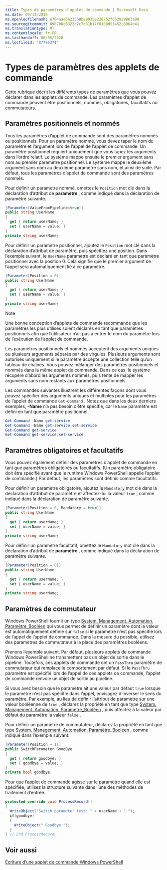 ```yaml
---
title: Types de paramètres d’applet de commande | Microsoft Docs
ms.date: 09/13/2016
ms.openlocfilehash: e704aae6e23568be9935e228752f652929863a98
ms.sourcegitcommit: 0907b8c6322d2c7c61b17f8168d53452c8964b41
ms.translationtype: MT
ms.contentlocale: fr-FR
ms.lasthandoff: 08/05/2020
ms.locfileid: "87786371"
---
```

# <a name="types-of-cmdlet-parameters"></a>Types de paramètres des applets de commande

Cette rubrique décrit les différents types de paramètres que vous pouvez déclarer dans les applets de commande. Les paramètres d’applet de commande peuvent être positionnels, nommés, obligatoires, facultatifs ou commutateurs.

## <a name="positional-and-named-parameters"></a>Paramètres positionnels et nommés

Tous les paramètres d’applet de commande sont des paramètres nommés ou positionnels. Pour un paramètre nommé, vous devez taper le nom du paramètre et l’argument lors de l’appel de l’applet de commande. Un paramètre positionnel requiert uniquement que vous tapez les arguments dans l’ordre relatif. Le système mappe ensuite le premier argument sans nom au premier paramètre positionnel. Le système mappe le deuxième argument sans nom au deuxième paramètre sans nom, et ainsi de suite. Par défaut, tous les paramètres d’applet de commande sont des paramètres nommés.

Pour définir un paramètre nommé, omettez le `Position` mot clé dans la déclaration d’attribut de **paramètre** , comme indiqué dans la déclaration de paramètre suivante.

```csharp
[Parameter(ValueFromPipeline=true)]
public string UserName
{
  get { return userName; }
  set { userName = value; }
}
private string userName;
```

Pour définir un paramètre positionnel, ajoutez le `Position` mot clé dans la déclaration d’attribut de paramètre, puis spécifiez une position. Dans l’exemple suivant, le `UserName` paramètre est déclaré en tant que paramètre positionnel avec la position 0. Cela signifie que le premier argument de l’appel sera automatiquement lié à ce paramètre.

```csharp
[Parameter(Position = 0)]
public string UserName
{
  get { return userName; }
  set { userName = value; }
}
private string userName;
```

> [!NOTE]
> Une bonne conception d’applets de commande recommande que les paramètres les plus utilisés soient déclarés en tant que paramètres positionnels afin que l’utilisateur n’ait pas à entrer le nom du paramètre lors de l’exécution de l’applet de commande.

Les paramètres positionnels et nommés acceptent des arguments uniques ou plusieurs arguments séparés par des virgules. Plusieurs arguments sont autorisés uniquement si le paramètre accepte une collection telle qu’un tableau de chaînes. Vous pouvez mélanger des paramètres positionnels et nommés dans la même applet de commande. Dans ce cas, le système récupère d’abord les arguments nommés, puis tente de mapper les arguments sans nom restants aux paramètres positionnels.

Les commandes suivantes illustrent les différentes façons dont vous pouvez spécifier des arguments uniques et multiples pour les paramètres de l’applet de commande `Get-Command` . Notez que dans les deux derniers exemples, **-Name** n’a pas besoin d’être spécifié, car le `Name` paramètre est défini en tant que paramètre positionnel.

```powershell
Get-Command -Name get-service
Get-Command -Name get-service,set-service
Get-Command get-service
Get-Command get-service,set-service
```

## <a name="mandatory-and-optional-parameters"></a>Paramètres obligatoires et facultatifs

Vous pouvez également définir des paramètres d’applet de commande en tant que paramètres obligatoires ou facultatifs. (Un paramètre obligatoire doit être spécifié avant que le runtime Windows PowerShell appelle l’applet de commande.)  Par défaut, les paramètres sont définis comme facultatifs.

Pour définir un paramètre obligatoire, ajoutez le `Mandatory` mot clé dans la déclaration d’attribut de paramètre et affectez-lui la valeur `true` , comme indiqué dans la déclaration de paramètre suivante.

```csharp
[Parameter(Position = 0, Mandatory = true)]
public string UserName
{
  get { return userName; }
  set { userName = value; }
}
private string userName;
```

Pour définir un paramètre facultatif, omettez le `Mandatory` mot clé dans la déclaration d’attribut de **paramètre** , comme indiqué dans la déclaration de paramètre suivante.

```csharp
[Parameter(Position = 0)]
public string UserName
{
  get { return userName; }
  set { userName = value; }
}
private string userName;
```

## <a name="switch-parameters"></a>Paramètres de commutateur

Windows PowerShell fournit un type [System. Management. Automation. Paramètre_Booléen](/dotnet/api/System.Management.Automation.SwitchParameter) qui vous permet de définir un paramètre dont la valeur est automatiquement définie sur `false` si le paramètre n’est pas spécifié lors de l’appel de l’applet de commande. Dans la mesure du possible, utilisez des paramètres de commutateur à la place des paramètres booléens.

Prenons l’exemple suivant. Par défaut, plusieurs applets de commande Windows PowerShell ne transmettent pas un objet de sortie dans le pipeline. Toutefois, ces applets de commande ont un `PassThru` paramètre de commutateur qui remplace le comportement par défaut. Si le `PassThru` paramètre est spécifié lors de l’appel de ces applets de commande, l’applet de commande renvoie un objet de sortie au pipeline.

Si vous avez besoin que le paramètre ait une valeur par défaut `true` lorsque le paramètre n’est pas spécifié dans l’appel, envisagez d’inverser le sens du paramètre. Par exemple, au lieu de définir l’attribut de paramètre sur une valeur booléenne de `true` , déclarez la propriété en tant que type [System. Management. Automation. Paramètre_Booléen](/dotnet/api/System.Management.Automation.SwitchParameter) , puis affectez à la valeur par défaut du paramètre la valeur `false` .

Pour définir un paramètre de commutateur, déclarez la propriété en tant que type [System. Management. Automation. Paramètre_Booléen](/dotnet/api/System.Management.Automation.SwitchParameter) , comme indiqué dans l’exemple suivant.

```csharp
[Parameter(Position = 1)]
public SwitchParameter GoodBye
{
  get { return goodbye; }
  set { goodbye = value; }
}
private bool goodbye;
```

Pour que l’applet de commande agisse sur le paramètre quand elle est spécifiée, utilisez la structure suivante dans l’une des méthodes de traitement d’entrée.

```csharp
protected override void ProcessRecord()
{
  WriteObject("Switch parameter test: " + userName + ".");
  if(goodbye)
  {
    WriteObject(" Goodbye!");
  }
} // End ProcessRecord
```

## <a name="see-also"></a>Voir aussi

[Écriture d’une applet de commande Windows PowerShell](./writing-a-windows-powershell-cmdlet.md)
